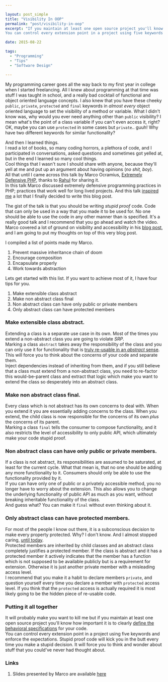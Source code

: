 ```yaml
---

layout: post_simple
title: "Visibility In OOP"
permalink: "post/visibility-in-oop"
excerpt: "If you maintain at least one open source project you'll know how important it is to clearly define the behavioral specifications for your code.  
You can control every extension point in a project using five keywords and enforce the expectations. Stupid proof code will kick you in the butt every time you make a stupid decision. It will force you to think and wonder about stuff that you would never bother about otherwise."

date: 2015-08-22

tags: 
  - "Programming"
  - "Tips"
  - "Software Design"

---
```


My programming career goes all the way back to my first year in college when I started freelancing. All I knew about programming at that time was stuff I was taught in school, and a really bad cocktail of functional and object oriented language concepts. I also knew that you have these cheeky `public`, `private`, `protected` and `final` keywords in _almost every_ object oriented language to set the visibility of a method or variable. What I didn't know was, why would you ever need anything other than `public` visibility? I mean what's the point of a class variable if you can't even access it, right? OK, maybe you can use `protected` in some cases but `private`.. guuh! Why have two different keywords for similar functionality?

And then I learned things.  
I read a lot of books, so many coding horrors, a plethora of code, and I participated in conversations, asked questions and sometimes got yelled at, but in the end I learned so many cool things.  
Cool things that I wasn't sure I should share with anyone, because they'll yell at me and put up an argument about having opinions (_no shit, boy_).  
All that until I came across this talk by Marco Ocramius, [Extremely Defensive PHP](https://www.youtube.com/watch?v=vS0Nn_ncH-8), thanks to [Rahul](https://twitter.com/@librianrahul) for sharing it.  
In this talk Marco discussed extremely defensive programming practices in PHP; practices that work well for long lived projects. And this talk [inspired me](http://ocramius.github.io/extremely-defensive-php/#/15) a lot that I finally decided to write this blog post.

The gist of the talk is that you should be writing _stupid proof_ code. Code that can only be used in a way that you made it to be used for. No one should be able to use the code in any other manner than is specified. It's a really good talk and I recommend that you go ahead and watch the video.  
Marco covered a lot of ground on visibility and accessibility in his [blog post](http://ocramius.github.io/blog/when-to-declare-classes-final/), and I am going to put my thoughts on top of this very blog post.

I compiled a list of points made my Marco.

1. Prevent massive inheritance chain of doom
2. Encourage composition
3. Encapsulate properly
4. Work towards abstraction

Lets get started with this list. If you want to achieve most of it, I have four tips for you.

1. Make extensible class abstract
2. Make non abstract class final
3. Non abstract class can have only public or private members
4. Only abstract class can have protected members

### Make extensible class abstract.
Extending a class is a separate use case in its own. Most of the times you extend a non-abstract class you are going to violate *SRP*.  
Marking a class `abstract` takes away the responsibility of the class and you can only use it for functionality that is [truly re-usable in an _abstract_ sense](http://ocramius.github.io/extremely-defensive-php/#/37). This will force you to think about the concerns of your code and separate them.  
Inject dependencies instead of inheriting from them, and if you still believe that a class must extend from a non-abstract class, you need to re-factor this would-be-parent class and extract that logic which make you want to extend the class so desperately into an abstract class.

### Make non abstract class final.
Every class which is not abstract has its own concerns to deal with. When you extend it you are essentially adding concerns to the class. When you extend, the child class is now responsible for the concerns of its own _plus_ the concerns of its parent.  
Marking a class `final` tells the consumer to compose functionality, and it also restricts the level of accessibility to only public API, which ultimately make your code stupid proof.

### Non abstract class can have only public or private members.
If a class is not abstract, its responsibilities are assumed to be saturated, at least for the current cycle. What that mean is, that no one should be adding any more functionality to it. Consumers should only be able to use the functionality provided by it.  
If you can have only one of public or a privately accessible method, you no longer have to worry about the extension. This also allows you to change the underlying functionality of public API as much as you want, without breaking inheritable functionality of the class.  
And guess what? You can make it `final` without even thinking about it.

### Only abstract class can have protected members.
For most of the people I know out there, it is a subconscious decision to make every property protected. Why? I don't know. And I almost stopped caring, [until today](http://ocramius.github.io/extremely-defensive-php/#/66).  
Protected members are inherited by child classes and an abstract class completely justifies a protected member. If the class is abstract and it has a protected member it actively indicates that the member has a function which is not supposed to be available publicly but is a requirement for extension. Otherwise it is just another private member with a misleading access level.  
I recommend that you make it a habit to declare members `private`, and question yourself every time you declare a member with `protected` access level. If you think that the `protected` access is actually required it is most likely going to be the hidden piece of re-usable code.

### Putting it all together
It will probably make you want to kill me but if you maintain at least one open source project you'll know how important it is to clearly [define the behavioral specifications](http://ocramius.github.io/extremely-defensive-php/#/19) for your code.  
You can control every extension point in a project using five keywords and enforce the expectations. Stupid proof code will kick you in the butt every time you make a stupid decision. It will force you to think and wonder about stuff that you could've never had thought about.


### Links
1. Slides presented by Marco are available [here](http://ocramius.github.io/extremely-defensive-php)